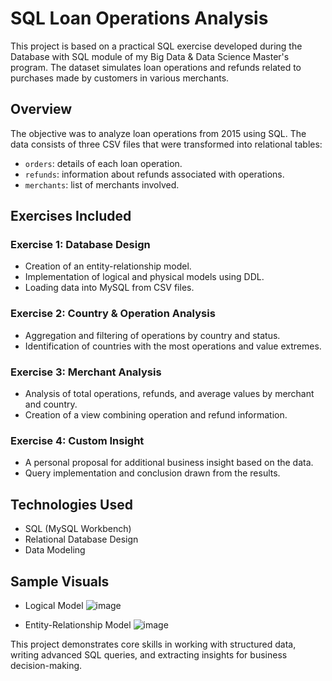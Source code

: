 # SQL Loan Operations Analysis

This project is based on a practical SQL exercise developed during the Database with SQL module of my Big Data & Data Science Master's program. The dataset simulates loan operations and refunds related to purchases made by customers in various merchants.

## Overview

The objective was to analyze loan operations from 2015 using SQL. The data consists of three CSV files that were transformed into relational tables:

- `orders`: details of each loan operation.
- `refunds`: information about refunds associated with operations.
- `merchants`: list of merchants involved.

## Exercises Included

### Exercise 1: Database Design  
- Creation of an entity-relationship model.  
- Implementation of logical and physical models using DDL.  
- Loading data into MySQL from CSV files.  

### Exercise 2: Country & Operation Analysis  
- Aggregation and filtering of operations by country and status.  
- Identification of countries with the most operations and value extremes.  

### Exercise 3: Merchant Analysis  
- Analysis of total operations, refunds, and average values by merchant and country.  
- Creation of a view combining operation and refund information.  

### Exercise 4: Custom Insight  
- A personal proposal for additional business insight based on the data.  
- Query implementation and conclusion drawn from the results.

## Technologies Used

- SQL (MySQL Workbench)
- Relational Database Design
- Data Modeling

## Sample Visuals
- Logical Model
![image](https://github.com/user-attachments/assets/103c267a-4a90-4595-8380-171a1d2bea94)

- Entity-Relationship Model
![image](https://github.com/user-attachments/assets/3dc4e630-160c-43aa-9765-e92e4009187b)


This project demonstrates core skills in working with structured data, writing advanced SQL queries, and extracting insights for business decision-making.
